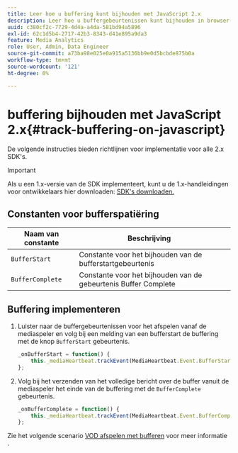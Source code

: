 ```yaml
---
title: Leer hoe u buffering kunt bijhouden met JavaScript 2.x
description: Leer hoe u buffergebeurtenissen kunt bijhouden in browser-apps (JS).
uuid: c380cf2c-7729-4d4a-a4da-581bd94a5896
exl-id: 62c1d5b4-2717-42b3-8343-d41e895a9da3
feature: Media Analytics
role: User, Admin, Data Engineer
source-git-commit: a73ba98e025e0a915a5136bb9e0d5bcbde875b0a
workflow-type: tm+mt
source-wordcount: '121'
ht-degree: 0%

---
```


# buffering bijhouden met JavaScript 2.x{#track-buffering-on-javascript}

De volgende instructies bieden richtlijnen voor implementatie voor alle 2.x SDK&#39;s.

>[!IMPORTANT]
>
>Als u een 1.x-versie van de SDK implementeert, kunt u de 1.x-handleidingen voor ontwikkelaars hier downloaden: [SDK&#39;s downloaden.](/help/getting-started/download-sdks.md)

## Constanten voor bufferspatiëring

| Naam van constante | Beschrijving     |
|---|---|
| `BufferStart` | Constante voor het bijhouden van de bufferstartgebeurtenis |
| `BufferComplete` | Constante voor het bijhouden van de gebeurtenis Buffer Complete |

## Buffering implementeren

1. Luister naar de buffergebeurtenissen voor het afspelen vanaf de mediaspeler en volg bij een melding van een bufferstart de buffering met de knop `BufferStart` gebeurtenis.

   ```js
   _onBufferStart = function() {
       this._mediaHeartbeat.trackEvent(MediaHeartbeat.Event.BufferStart);
   };
   ```

1. Volg bij het verzenden van het volledige bericht over de buffer vanuit de mediaspeler het einde van de buffering met de `BufferComplete` gebeurtenis.

   ```js
   _onBufferComplete = function() {
       this._mediaHeartbeat.trackEvent(MediaHeartbeat.Event.BufferComplete);
   };
   ```

Zie het volgende scenario [VOD afspelen met bufferen](/help/use-cases/tracking-scenarios/vod-buffering.md) voor meer informatie .
